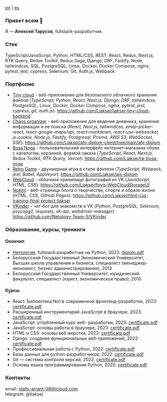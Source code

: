 [en](https://github.com/Liaksej) | [es](https://github.com/Liaksej/liaksej/blob/main/README_es.md)

### Привет всем 👋

Я — **Алексей Тарусов**, fullstack-разработчик.

### Cтек

TypeScript/JavaScript, Python, HTML/CSS, REST, React, Redux, Next.js, RTK Query, Redux Toolkit, Redux Saga, Django, DRF, Fastify, Node, tailwindcss, SQL, PostgreSQL, Linux, Docker, Docker Compose, nginx, pytest, jest, cypress, Selenium, Git, Auth.js, Webpack

### Портфолио

* [Tiny cloud](https://github.com/Liaksej/liaksej-tiny-cloud-backend) - веб-приложение для безопасного облачного хранения файлов (_TypeScript, Python, React, Next.js, Django, DRF, tailwindcss, PostgreSQL, Linux, Docker, Docker Compose, nginx, pytest, jest, cypress, git, auth.js_): https://github.com/Liaksej/liaksej-tiny-cloud-backend
* [Chaos organizer](https://github.com/Liaksej/ahj-diplom-client/tree/main/ahj-diplom) - веб-приложение для ведения дневника, хранения информации и ее поиска (_React, Next.js, tailwindcss, emoji-picker-react, react-google-maps/api, react-markdown, react-use-websocket, js-cookie, Node.js, Fastify, Postgresql, Prisma, AWS S3, WebSocket, SSE_): https://github.com/Liaksej/ahj-diplom-client/tree/main/ahj-diplom
* [Bosa Noga](https://github.com/Liaksej/ra-bosa-noga) - пользовательский интерфейс интернет-магазина обуви с каталогом, корзиной, формой заказа (_TypeScript, React, Next.js, Redux Toolkit, RTK Query, Vercel_): https://github.com/Liaksej/ra-bosa-noga
* [Retro Game](https://github.com/Liaksej/ajs-diplom) - двухмерная игра в стиле фэнтези (_TypeScript, Webpack, jest, Babel, AppVeyor_): https://github.com/Liaksej/ajs-diplom
* [WebCloud](https://github.com/Liaksej/fpyjs-WebCloudStorageUI) - облачное хранилище фотографий из VK (_JavaScript, HTML, CSS_): https://github.com/Liaksej/fpyjs-WebCloudStorageUI
* [Noémi](https://github.com/Liaksej/html-css-training-final-project-liaksej) - веб-страница блога о творчестве, спорте и образе жизни (_HTML, CSS, GitHub Pages_): https://github.com/Liaksej/html-css-training-final-project-liaksej 
* [VKinder](https://github.com/Netology-Team-5/VKinder) - чат-бот для знакомств в VK (_Python, PostgreSQL, Selenium, psycopg2, requests, vk-api, webdriver-manager_): https://github.com/Netology-Team-5/VKinder

### Образование, курсы, тренинги

#### Окончил
* [Нетология](https://netology.ru/programs/fullstack-python-dev), fullstack-разработчик на Python, 2023: [diplom.pdf](https://github.com/Liaksej/liaksej/files/13766591/certificate-9.pdf)
* Белорусский Государственный Экономический Университет, Высшая школа управления и бизнеса, специалист (менеджер-экономист, бизнес администрирование), 2013
* Белорусский Государственный Университет, юридический факультет, специалист (юрист, экономическое право), 2010

#### Курсы
* React: Библиотека No1 в современной фронтенд-разработке, 2023: [certificate.pdf](https://github.com/Liaksej/liaksej/files/13766590/certificate-8.pdf)
* Расширенный инструментарий JavaScript в браузере, 2023: [certificate.pdf](https://github.com/Liaksej/liaksej/files/13766589/certificate-7.pdf)
* JavaScript: углубленный курс веб- разработки, 2023: [certificate.pdf](https://github.com/Liaksej/liaksej/files/13766587/certificate-6.pdf)
* JavaScript: основы работы в браузере, 2023: [certificate.pdf](https://github.com/Liaksej/liaksej/files/13766585/certificate-5.pdf)
* HTML и CSS: основы веб-верстки, 2023: [certificate.pdf](https://github.com/Liaksej/liaksej/files/13766583/certificate-4.pdf)
* Django: создание функциональных веб-приложений, 2022: [certificate.pdf](certificates%2Fdjango.pdf)
* Профессиональная работа с Python, 2022: [certificate.pdf](certificates%2Fpython_advanced.pdf)
* Базы данных для python-разработчиков, 2022: [certificate.pdf](certificates%2Fsql_python.pdf)
* Git — система контроля версий, 2022: [certificate.pdf](certificates%2Fgit_certificate.pdf)
* Основы языка программирования Python, 2022: [certificate.pdf](certificates%2Fpython_basic.pdf)

### Контакты
email: stalls-arrant-08@icloud.com    
telegram: @liaksej


